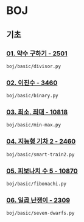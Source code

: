 # BOJ

## 기초

### [01. 약수 구하기 - 2501](https://www.acmicpc.net/problem/2501)

`boj/basic/divisor.py`

### [02. 이진수 - 3460](https://www.acmicpc.net/problem/3460)

`boj/basic/binary.py`

### [03. 최소, 최대 - 10818](https://www.acmicpc.net/problem/10818)

`boj/basic/min-max.py`

### [04. 지능형 기차 2 - 2460](https://www.acmicpc.net/problem/2460)

`boj/basic/smart-train2.py`

### [05. 피보나치 수 5 - 10870](https://www.acmicpc.net/problem/10870)

`boj/basic/fibonachi.py`

### [06. 일곱 난쟁이 - 2309](https://www.acmicpc.net/problem/2309)

`boj/basic/seven-dwarfs.py`
